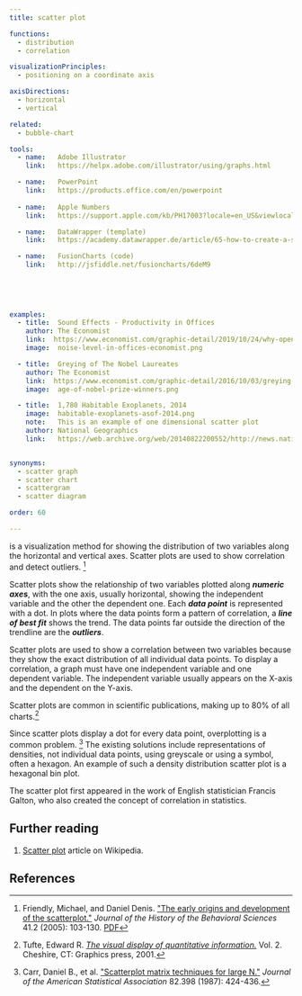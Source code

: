 ```yaml
---
title: scatter plot

functions:
  - distribution
  - correlation

visualizationPrinciples:
  - positioning on a coordinate axis

axisDirections:
  - horizontal
  - vertical

related:
  - bubble-chart

tools:
  - name:   Adobe Illustrator
    link:   https://helpx.adobe.com/illustrator/using/graphs.html

  - name:   PowerPoint
    link:   https://products.office.com/en/powerpoint
  
  - name:   Apple Numbers
    link:   https://support.apple.com/kb/PH17003?locale=en_US&viewlocale=en_US

  - name:   DataWrapper (template)
    link:   https://academy.datawrapper.de/article/65-how-to-create-a-scatter-plot

  - name:   FusionCharts (code)
    link:   http://jsfiddle.net/fusioncharts/6deM9
  
  
    
    

examples:
  - title:  Sound Effects - Productivity in Offices
    author: The Economist
    link:  https://www.economist.com/graphic-detail/2019/10/24/why-open-plan-offices-get-a-bad-rap
    image:  noise-level-in-offices-economist.png

  - title:  Greying of The Nobel Laureates
    author: The Economist
    link:  https://www.economist.com/graphic-detail/2016/10/03/greying-of-the-nobel-laureates
    image:  age-of-nobel-prize-winners.png

  - title:  1,780 Habitable Exoplanets, 2014
    image:  habitable-exoplanets-asof-2014.png
    note:   This is an example of one dimensional scatter plot
    author: National Geographics
    link:   https://web.archive.org/web/20140822200552/http://news.nationalgeographic.com:80/news/2014/04/140417-exoplanet-interactive/


synonyms:
  - scatter graph
  - scatter chart
  - scattergram
  - scatter diagram

order: 60

---
```


is a visualization method for showing the distribution of two variables along the horizontal and vertical axes. Scatter plots are used to show correlation and detect outliers. [^friendly]

<!--more-->
Scatter plots show the relationship of two variables plotted along ***numeric axes***, with the one axis, usually horizontal, showing the independent variable and the other the dependent one. Each ***data point*** is represented with a dot. In plots where the data points form a pattern of correlation, a ***line of best fit*** shows the trend. The data points far outside the direction of the trendline are the ***outliers***.

Scatter plots are used to show a correlation between two variables because they show the exact distribution of all individual data points. To display a correlation, a graph must have one independent variable and one dependent variable. The independent variable usually appears on the X-axis and the dependent on the Y-axis. 
 
Scatter plots are common in scientific publications, making up to 80% of all charts.[^tufte]
 
Since scatter plots display a dot for every data point, overplotting is a common problem. [^carr] The existing solutions include representations of densities, not individual data points, using greyscale or using a symbol, often a hexagon. An example of such a density distribution scatter plot is a hexagonal bin plot.

The scatter plot first appeared in the work of English statistician Francis Galton, who also created the concept of correlation in statistics.

[//]: # (Todo: Add 3 types of correlation types: direction, form, and strength https://www.westga.edu/academics/research/vrc/assets/docs/scatterplots_and_correlation_notes.pdf)

[//]: # (Todo: mention 1 dimensional and 3 dimensional scatter plot)


## Further reading
1. [Scatter plot](https://en.wikipedia.org/wiki/Scatter_plot) article on Wikipedia.

## References
[^friendly]: Friendly, Michael, and Daniel Denis. ["The early origins and development of the scatterplot."](https://doi.org/10.1002/jhbs.20078) *Journal of the History of the Behavioral Sciences* 41.2 (2005): 103-130. [PDF](http://datavis.ca/papers/friendly-scat.pdf)
[^tufte]: Tufte, Edward R. [*The visual display of quantitative information.*](https://www.edwardtufte.com/tufte/books_vdqi) Vol. 2. Cheshire, CT: Graphics press, 2001.
[^carr]: Carr, Daniel B., et al. ["Scatterplot matrix techniques for large N."](https://www.jstor.org/stable/2289444) *Journal of the American Statistical Association* 82.398 (1987): 424-436.

